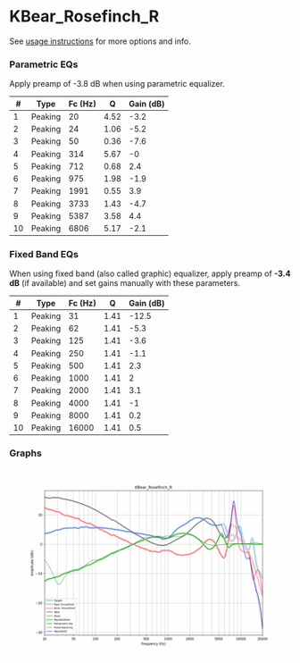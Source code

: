 # KBear_Rosefinch_R
See [usage instructions](https://github.com/jaakkopasanen/AutoEq#usage) for more options and info.

### Parametric EQs
Apply preamp of -3.8 dB when using parametric equalizer.

|   # | Type    |   Fc (Hz) |    Q |   Gain (dB) |
|-----|---------|-----------|------|-------------|
|   1 | Peaking |        20 | 4.52 |        -3.2 |
|   2 | Peaking |        24 | 1.06 |        -5.2 |
|   3 | Peaking |        50 | 0.36 |        -7.6 |
|   4 | Peaking |       314 | 5.67 |        -0   |
|   5 | Peaking |       712 | 0.68 |         2.4 |
|   6 | Peaking |       975 | 1.98 |        -1.9 |
|   7 | Peaking |      1991 | 0.55 |         3.9 |
|   8 | Peaking |      3733 | 1.43 |        -4.7 |
|   9 | Peaking |      5387 | 3.58 |         4.4 |
|  10 | Peaking |      6806 | 5.17 |        -2.1 |

### Fixed Band EQs
When using fixed band (also called graphic) equalizer, apply preamp of **-3.4 dB** (if available) and set gains manually with these parameters.

|   # | Type    |   Fc (Hz) |    Q |   Gain (dB) |
|-----|---------|-----------|------|-------------|
|   1 | Peaking |        31 | 1.41 |       -12.5 |
|   2 | Peaking |        62 | 1.41 |        -5.3 |
|   3 | Peaking |       125 | 1.41 |        -3.6 |
|   4 | Peaking |       250 | 1.41 |        -1.1 |
|   5 | Peaking |       500 | 1.41 |         2.3 |
|   6 | Peaking |      1000 | 1.41 |         2   |
|   7 | Peaking |      2000 | 1.41 |         3.1 |
|   8 | Peaking |      4000 | 1.41 |        -1   |
|   9 | Peaking |      8000 | 1.41 |         0.2 |
|  10 | Peaking |     16000 | 1.41 |         0.5 |

### Graphs
![](./KBear_Rosefinch_R.png)
